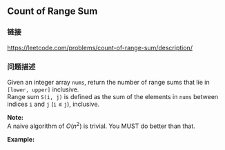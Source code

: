 ## Count of Range Sum  
### 链接  
https://leetcode.com/problems/count-of-range-sum/description/  
### 问题描述
Given an integer array `nums`, return the number of range sums that lie in `[lower, upper]` inclusive.<br />
Range sum `S(i, j)` is defined as the sum of the elements in `nums` between indices `i` and `j` (`i` &le; `j`), inclusive.

**Note:**<br />
A naive algorithm of *O*(*n*<sup>2</sup>) is trivial. You MUST do better than that.

**Example:**
